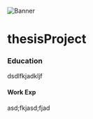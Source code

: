 ![Banner](/assets/thesisbanner.png)


# thesisProject

### Education
dsdlfkjadkljf

#### Work Exp
asd;fkjasd;fjad
